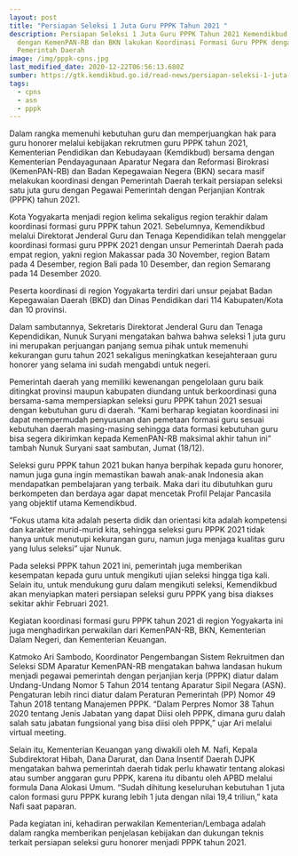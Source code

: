 ```yaml
---
layout: post
title: "Persiapan Seleksi 1 Juta Guru PPPK Tahun 2021 "
description: Persiapan Seleksi 1 Juta Guru PPPK Tahun 2021 Kemendikbud bersama
  dengan KemenPAN-RB dan BKN lakukan Koordinasi Formasi Guru PPPK dengan
  Pemerintah Daerah
image: /img/pppk-cpns.jpg
last_modified_date: 2020-12-22T06:56:13.680Z
sumber: https://gtk.kemdikbud.go.id/read-news/persiapan-seleksi-1-juta-guru-pppk-tahun-2021-kemendikbud-bersama-dengan-kemenpanrb-dan-bkn-lakukan-koordinasi-formasi-guru-pppk-dengan-pemerintah-daerah
tags:
  - cpns
  - asn
  - pppk
---
```

Dalam rangka memenuhi kebutuhan guru dan memperjuangkan hak para guru honorer melalui kebijakan rekrutmen guru PPPK tahun 2021, Kementerian Pendidikan dan Kebudayaan (Kemdikbud) bersama dengan Kementerian Pendayagunaan Aparatur Negara dan Reformasi Birokrasi (KemenPAN-RB) dan Badan Kepegawaian Negera (BKN) secara masif melakukan koordinasi dengan Pemerintah Daerah terkait persiapan seleksi satu juta guru dengan Pegawai Pemerintah dengan Perjanjian Kontrak (PPPK) tahun 2021.

Kota Yogyakarta menjadi region kelima sekaligus region terakhir dalam koordinasi formasi guru PPPK tahun 2021. Sebelumnya, Kemendikbud melalui Direktorat Jenderal Guru dan Tenaga Kependidikan telah menggelar koordinasi formasi guru PPPK 2021 dengan unsur Pemerintah Daerah pada empat region, yakni region Makassar pada 30 November, region Batam pada 4 Desember, region Bali pada 10 Desember, dan region Semarang pada 14 Desember 2020.

Peserta koordinasi di region Yogyakarta terdiri dari unsur pejabat Badan Kepegawaian Daerah (BKD) dan Dinas Pendidikan dari  114 Kabupaten/Kota dan 10 provinsi.

Dalam sambutannya, Sekretaris Direktorat Jenderal Guru dan Tenaga Kependidikan, Nunuk Suryani mengatakan bahwa bahwa seleksi 1 juta guru ini merupakan perjuangan panjang semua pihak untuk memenuhi kekurangan guru tahun 2021 sekaligus meningkatkan kesejahteraan guru honorer yang selama ini sudah mengabdi untuk negeri.

Pemerintah daerah yang memiliki kewenangan pengelolaan guru baik ditingkat provinsi maupun kabupaten diundang untuk berkoordinasi guna bersama-sama mempersiapkan seleksi guru PPPK tahun 2021 sesuai dengan kebutuhan guru di daerah. “Kami berharap kegiatan koordinasi ini dapat mempermudah penyusunan dan pemetaan formasi guru sesuai kebutuhan daerah masing-masing sehingga data formasi kebutuhan guru bisa segera dikirimkan kepada KemenPAN-RB maksimal akhir tahun ini” tambah Nunuk Suryani saat sambutan, Jumat (18/12).

Seleksi guru PPPK tahun 2021 bukan hanya berpihak kepada guru honorer, namun juga guna ingin memastikan bawah anak-anak Indonesia akan mendapatkan pembelajaran yang terbaik. Maka dari itu dibutuhkan guru berkompeten dan berdaya agar dapat mencetak Profil Pelajar Pancasila yang objektif utama Kemendikbud.

“Fokus utama kita adalah peserta didik dan orientasi kita adalah kompetensi dan karakter murid-murid kita, sehingga seleksi guru PPPK 2021 tidak hanya untuk menutupi kekurangan guru, namun juga menjaga kualitas guru yang lulus seleksi” ujar Nunuk.

Pada seleksi PPPK tahun 2021 ini, pemerintah juga memberikan kesempatan kepada guru untuk mengikuti ujian seleksi hingga tiga kali. Selain itu, untuk mendukung guru dalam mengikuti seleksi, Kemendikbud akan menyiapkan materi persiapan seleksi guru PPPK yang bisa diakses sekitar akhir Februari 2021.

Kegiatan koordinasi formasi guru PPPK tahun 2021 di region Yogyakarta ini juga menghadirkan perwakilan dari KemenPAN-RB, BKN, Kementerian Dalam Negeri, dan Kementerian Keuangan.

Katmoko Ari Sambodo, Koordinator Pengembangan Sistem Rekruitmen dan Seleksi SDM Aparatur KemenPAN-RB mengatakan bahwa landasan hukum menjadi pegawai pemerintah dengan perjanjian kerja (PPPK) diatur dalam Undang-Undang Nomor 5 Tahun 2014 tentang Aparatur Sipil Negara (ASN). Pengaturan lebih rinci diatur dalam Peraturan Pemerintah (PP) Nomor 49 Tahun 2018 tentang Manajemen PPPK. “Dalam Perpres Nomor 38 Tahun 2020 tentang Jenis Jabatan yang dapat Diisi oleh PPPK, dimana guru dalah salah satu jabatan fungsional yang bisa diisi oleh PPPK,” ujar Ari melalui virtual meeting.

Selain itu, Kementerian Keuangan yang diwakili oleh M. Nafi, Kepala Subdirektorat Hibah, Dana Darurat, dan Dana Insentif Daerah DJPK mengatakan bahwa pemerintah daerah tidak perlu khawatir tentang alokasi atau sumber anggaran guru PPPK, karena itu dibantu oleh APBD melalui formula Dana Alokasi Umum. “Sudah dihitung keseluruhan kebutuhan 1 juta calon formasi guru PPPK kurang lebih 1 juta dengan nilai 19,4 triliun,” kata Nafi saat paparan.

Pada kegiatan ini, kehadiran perwakilan Kementerian/Lembaga adalah dalam rangka memberikan penjelasan kebijakan dan dukungan teknis terkait persiapan seleksi guru honorer menjadi PPPK tahun 2021.